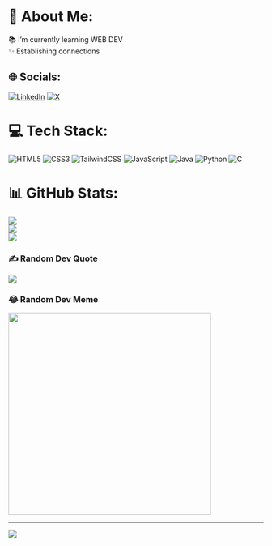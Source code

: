 # 💫 About Me:
📚 I’m currently learning WEB DEV<br>✨ Establishing connections 


## 🌐 Socials:
[![LinkedIn](https://img.shields.io/badge/LinkedIn-%230077B5.svg?logo=linkedin&logoColor=white)](https://linkedin.com/in/https://www.linkedin.com/in/arunprajapatilinked/) [![X](https://img.shields.io/badge/X-black.svg?logo=X&logoColor=white)](https://x.com/https://twitter.com/arunprajapati_x) 

# 💻 Tech Stack:
![HTML5](https://img.shields.io/badge/html5-%23E34F26.svg?style=for-the-badge&logo=html5&logoColor=white) ![CSS3](https://img.shields.io/badge/css3-%231572B6.svg?style=for-the-badge&logo=css3&logoColor=white) ![TailwindCSS](https://img.shields.io/badge/tailwindcss-%2338B2AC.svg?style=for-the-badge&logo=tailwind-css&logoColor=white) ![JavaScript](https://img.shields.io/badge/javascript-%23323330.svg?style=for-the-badge&logo=javascript&logoColor=%23F7DF1E) ![Java](https://img.shields.io/badge/java-%23ED8B00.svg?style=for-the-badge&logo=openjdk&logoColor=white) ![Python](https://img.shields.io/badge/python-3670A0?style=for-the-badge&logo=python&logoColor=ffdd54) ![C](https://img.shields.io/badge/c-%2300599C.svg?style=for-the-badge&logo=c&logoColor=white)
# 📊 GitHub Stats:
![](https://github-readme-stats.vercel.app/api?username=arunprajapati-arch&theme=radical&hide_border=false&include_all_commits=false&count_private=false)<br/>
![](https://github-readme-streak-stats.herokuapp.com/?user=arunprajapati-arch&theme=radical&hide_border=false)<br/>
![](https://github-readme-stats.vercel.app/api/top-langs/?username=arunprajapati-arch&theme=radical&hide_border=false&include_all_commits=false&count_private=false&layout=compact)

### ✍️ Random Dev Quote
![](https://quotes-github-readme.vercel.app/api?type=horizontal&theme=radical)

### 😂 Random Dev Meme
<img src='https://randommeme-five.vercel.app/' style="height: 400px;"/>

---
[![](https://visitcount.itsvg.in/api?id=arunprajapati-arch&icon=0&color=0)](https://visitcount.itsvg.in)

<!-- Proudly created with GPRM ( https://gprm.itsvg.in ) -->
